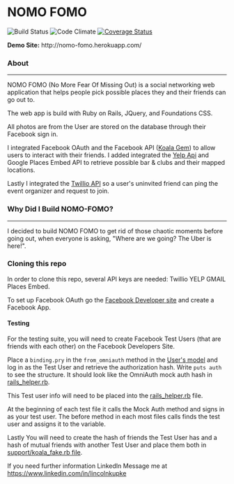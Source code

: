 # NOMO FOMO
![Build Status](https://codeship.com/projects/a8436420-0bc4-0134-e391-16fbb5fd4d7e/status?branch=master)
![Code Climate](https://codeclimate.com/github/LmKupke/breakable_toy.png)
[![Coverage Status](https://coveralls.io/repos/github/LmKupke/breakable_toy/badge.svg?branch=master)](https://coveralls.io/github/LmKupke/breakable_toy?branch=master)

<b>
Demo Site:</b> http://nomo-fomo.herokuapp.com/

### About
---

NOMO FOMO (No More Fear Of Missing Out) is a social networking web application that helps people pick possible places they and their friends can go out to.

The web app is build with Ruby on Rails, JQuery, and Foundations CSS.

All photos are from the User are stored on the database through their Facebook sign in.

I integrated Facebook OAuth and the Facebook API ([Koala Gem](https://github.com/arsduo/koala)) to allow users to interact with their friends. I added integrated the [Yelp Api](https://github.com/Yelp/yelp-ruby) and Google Places Embed API to retrieve possible bar & clubs and their mapped locations.

Lastly I integrated the [Twillio API](https://github.com/twilio/twilio-ruby) so a user's uninvited friend can ping the event organizer and request to join.

### Why Did I Build NOMO-FOMO?
----

I decided to build NOMO FOMO to get rid of those chaotic moments before going out, when everyone is asking, "Where are we going? The Uber is here!".

### Cloning this repo

In order to clone this repo, several API keys are needed:
Twillio
YELP
GMAIL Places Embed.

To set up Facebook OAuth go the [Facebook Developer site](https://developers.facebook.com)
and create a Facebook App.

#### Testing

For the testing suite, you will need to create Facebook Test Users (that are friends with each other) on the Facebook Developers Site.

Place a `binding.pry` in the `from_omniauth` method in the [User's model](https://github.com/LmKupke/breakable_toy/blob/master/app/models/user.rb) and log in as the Test User and retrieve the authorization hash. Write `puts auth` to see the structure. It should look like the OmniAuth mock auth hash in [rails_helper.rb](https://github.com/LmKupke/breakable_toy/blob/master/spec/rails_helper.rb).

This Test user info will need to be placed into the [rails_helper.rb](https://github.com/LmKupke/breakable_toy/blob/master/spec/rails_helper.rb) file.

At the beginning of each test file it calls the Mock Auth method and signs in as your test user. The before method in each most files calls finds the test user and assigns it to the variable.

Lastly You will need to create the hash of friends the Test User has and a hash of mutual friends with another Test User and place them both in [support/koala_fake.rb file](https://github.com/LmKupke/breakable_toy/blob/master/spec/support/koala_fake.rb).

If you need further information LinkedIn Message me at https://www.linkedin.com/in/lincolnkupke
